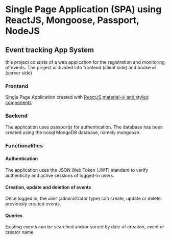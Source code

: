 <h1>
Single Page Application (SPA) using ReactJS, Mongoose, Passport, NodeJS
</h1>
<h2>Event tracking App System</h2>
<p>
this project consists of a web application for the registration and monitoring of events. The
project is divided into frontend (client side) and backend (server side)
</p>

<h3>Frontend</h3>
<p>
Single Page Application created with <u>ReactJS,material-ui and styled 
components</u>
</p>

<h3>Backend</h3>
<p>
The application uses passportjs for authentication. The database has been created using the nosql 
MongoDB database, namely mongoose.
</p>

<h3>Functionalities<h3/>
<h4>Authentication</h4>
The application uses the JSON Web Token (JWT) standard to verify authenticity and active sessions 
of logged-in users. 
<h4>Creation, update and deletion of events</h4>
<p>
Once logged in, the user (administrator type) can create, update or delete previously created events.
</p>

<h4>Queries</h4>
<p>
Existing events can be searched and/or sorted by date of creation, event or creator name
</p>